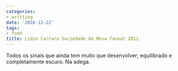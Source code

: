 ```yaml
---
categories:
- writting
date: '2016-12-22'
tags:
- food
title: Lidio Carraro Sociedade da Mesa Tannat 2011
---
```


Todos os sinais que ainda tem muito que desenvolver; equilibrado e completamente escuro. Na adega.


